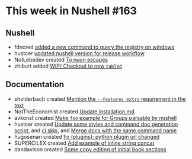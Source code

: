 # This week in Nushell #163

## Nushell

- fdncred [added a new command to query the registry on windows](https://github.com/nushell/nushell/pull/6670)
- hustcer [updated nushell version for release workflow](https://github.com/nushell/nushell/pull/6666)
- NotLebedev created [To nuon escapes](https://github.com/nushell/nushell/pull/6660)
- zhiburt added [WIP/ Checkout to new `tabled`](https://github.com/nushell/nushell/pull/6286)

## Documentation

- sholderbach created [Mention the `--features extra` requirement in the text](https://github.com/nushell/nushell.github.io/pull/630)
- NotTheEconomist created [Update installation.md](https://github.com/nushell/nushell.github.io/pull/629)
- avkonst created [Make `foo` example for Groups parsable by nushell](https://github.com/nushell/nushell.github.io/pull/628)
- hustcer created [Update some styles and command doc generation script](https://github.com/nushell/nushell.github.io/pull/627), and [ci skip](https://github.com/nushell/nushell.github.io/pull/626), and [Merge docs with the same command name](https://github.com/nushell/nushell.github.io/pull/625)
- hugosenari created [fix (plugins): python plugin url changed](https://github.com/nushell/nushell.github.io/pull/624)
- SUPERCILEX created [Add example of inline string concat](https://github.com/nushell/nushell.github.io/pull/621)
- dandavison created [Some copy editing of initial book sections ](https://github.com/nushell/nushell.github.io/pull/620)

